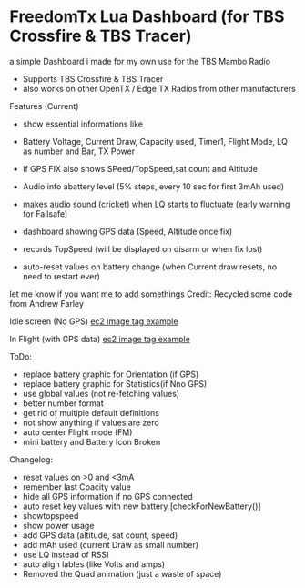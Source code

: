 # FreedomTx Lua Dashboard (for TBS Crossfire & TBS Tracer)

a simple Dashboard i made for my own use for the TBS Mambo Radio
- Supports TBS Crossfire & TBS Tracer
- also works on other OpenTX / Edge TX Radios from other manufacturers

Features (Current)
- show essential informations like
- Battery Voltage, Current Draw, Capacity used, Timer1, Flight Mode, LQ as number and Bar, TX Power
- if GPS FIX also shows SPeed/TopSpeed,sat count and Altitude

- Audio info abattery level (5% steps, every 10 sec for first 3mAh used)
- makes audio sound (cricket) when LQ starts to fluctuate (early warning for Failsafe)
- dashboard showing GPS data (Speed, Altitude once fix)
- records TopSpeed (will be displayed on disarm or when fix lost)

- auto-reset values on battery change (when Current draw resets, no need to restart ever)

let me know if you want me to add somethings
Credit: Recycled some code from Andrew Farley

Idle screen (No GPS)
[ec2 image tag example](./screenshot_noGPS.jpg)

In Flight (with GPS data)
[ec2 image tag example](./screenshoot_withGPS.jpg)

ToDo:
- replace battery graphic for Orientation (if GPS)
- replace battery graphic for Statistics(if Nno GPS)
- use global values (not re-fetching values)
- better number format
- get rid of multiple default definitions
- not show anything if values are zero
- auto center Flight mode (FM)
- mini battery and Battery Icon Broken

Changelog:
- reset values on >0 and <3mA
- remember last Cpacity value
- hide all GPS information if no GPS connected
- auto reset key values with new battery [checkForNewBattery()]
- showtopspeed
- show power usage
- add GPS data (altitude, sat count, speed)
- add mAh used (current Draw as small number)
- use LQ instead of RSSI
- auto align lables (like Volts and amps)
- Removed the Quad animation (just a waste of space)
